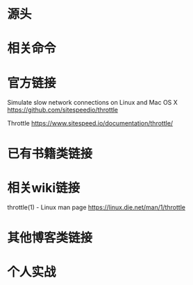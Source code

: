 
# 源头

# 相关命令

# 官方链接

Simulate slow network connections on Linux and Mac OS X https://github.com/sitespeedio/throttle

Throttle https://www.sitespeed.io/documentation/throttle/

# 已有书籍类链接

# 相关wiki链接

throttle(1) - Linux man page https://linux.die.net/man/1/throttle

# 其他博客类链接

# 个人实战
